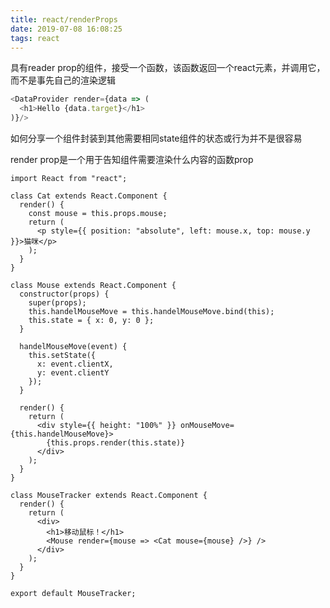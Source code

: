 ```yaml
---
title: react/renderProps
date: 2019-07-08 16:08:25
tags: react
---
```


具有reader prop的组件，接受一个函数，该函数返回一个react元素，并调用它，而不是事先自己的渲染逻辑

```javascript
<DataProvider render={data => (
  <h1>Hello {data.target}</h1>
)}/>
```

如何分享一个组件封装到其他需要相同state组件的状态或行为并不是很容易

render prop是一个用于告知组件需要渲染什么内容的函数prop

```javasccript
import React from "react";

class Cat extends React.Component {
  render() {
    const mouse = this.props.mouse;
    return (
      <p style={{ position: "absolute", left: mouse.x, top: mouse.y }}>猫咪</p>
    );
  }
}

class Mouse extends React.Component {
  constructor(props) {
    super(props);
    this.handelMouseMove = this.handelMouseMove.bind(this);
    this.state = { x: 0, y: 0 };
  }

  handelMouseMove(event) {
    this.setState({
      x: event.clientX,
      y: event.clientY
    });
  }

  render() {
    return (
      <div style={{ height: "100%" }} onMouseMove={this.handelMouseMove}>
        {this.props.render(this.state)}
      </div>
    );
  }
}

class MouseTracker extends React.Component {
  render() {
    return (
      <div>
        <h1>移动鼠标！</h1>
        <Mouse render={mouse => <Cat mouse={mouse} />} />
      </div>
    );
  }
}

export default MouseTracker;

```